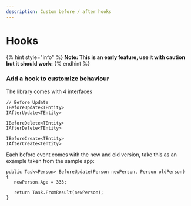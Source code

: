 ```yaml
---
description: Custom before / after hooks
---
```


# Hooks



{% hint style="info" %}
**Note: This is an early feature, use it with caution but it should work:**
{% endhint %}

### Add a hook to customize behaviour

The library comes with 4 interfaces

```
// Before Update
IBeforeUpdate<TEntity>
IAfterUpdate<TEntity>

IBeforeDelete<TEntity>
IAfterDelete<TEntity>

IBeforeCreate<TEntity>
IAfterCreate<Tentity>
```

Each before event comes with the new and old version, take this as an example taken from the sample app:

```
public Task<Person> BeforeUpdate(Person newPerson, Person oldPerson)
{
   newPerson.Age = 333;

   return Task.FromResult(newPerson);
}
```
